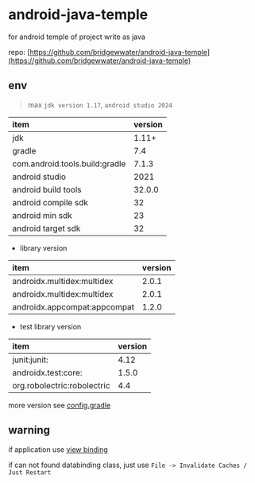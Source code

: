 # android-java-temple

for android temple of project write as java

repo: [https://github.com/bridgewwater/android-java-temple](https://github.com/bridgewwater/android-java-temple)

## env

> max `jdk version 1.17`, `android studio 2024`

| item                           | version |
|:-------------------------------|:--------|
| jdk                            | 1.11+   |
| gradle                         | 7.4     |
| com.android.tools.build:gradle | 7.1.3   |
| android studio                 | 2021    |
| android build tools            | 32.0.0  |
| android compile sdk            | 32      |
| android min sdk                | 23      |
| android target sdk             | 32      |

- library version

| item                         | version |
|:-----------------------------|:--------|
| androidx.multidex:multidex   | 2.0.1   |
| androidx.multidex:multidex   | 2.0.1   |
| androidx.appcompat:appcompat | 1.2.0   |

- test library version

| item                        | version |
|:----------------------------|:--------|
| junit:junit:                | 4.12    |
| androidx.test:core:         | 1.5.0   |
| org.robolectric:robolectric | 4.4     |

more version see [config.gradle](config.gradle)

## warning

if application use [view binding](https://developer.android.com/topic/libraries/view-binding)

if can not found databinding class, just use `File -> Invalidate Caches / Just Restart`